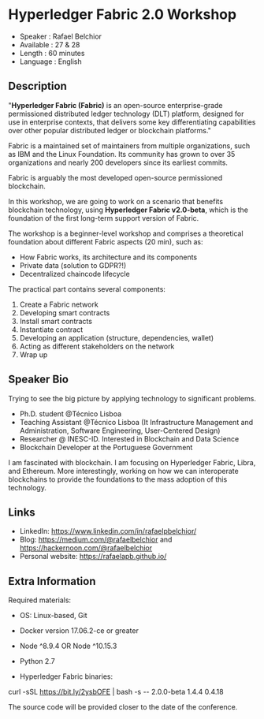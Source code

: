 Hyperledger Fabric 2.0 Workshop
=================================================

* Speaker   : Rafael Belchior
* Available : 27 & 28
* Length    : 60 minutes
* Language  : English

Description
-----------

"**Hyperledger Fabric (Fabric)** is an open-source enterprise-grade permissioned distributed ledger technology (DLT) platform, designed for use in enterprise contexts, that delivers some key differentiating capabilities over other popular distributed ledger or blockchain platforms."

Fabric is a maintained set of maintainers from multiple organizations, such as IBM and the Linux Foundation. Its community has grown to over 35 organizations and nearly 200 developers since its earliest commits.

Fabric is arguably the most developed open-source permissioned blockchain.

In this workshop, we are going to work on a scenario that benefits blockchain technology, using **Hyperledger Fabric v2.0-beta**, which is the foundation of the first long-term support version of Fabric.
 
The workshop is a beginner-level workshop and comprises a theoretical foundation about different Fabric aspects (20 min), such as:

* How Fabric works, its architecture and its components
* Private data (solution to GDPR?!)
* Decentralized chaincode lifecycle

The practical part contains several components:

1. Create a Fabric network
1. Developing smart contracts
1. Install smart contracts
1. Instantiate contract
1. Developing an application (structure, dependencies, wallet)
1. Acting as different stakeholders on the network
1. Wrap up


Speaker Bio
-----------
Trying to see the big picture by applying technology to significant problems.

* Ph.D. student @Técnico Lisboa
* Teaching Assistant @Técnico Lisboa (It Infrastructure Management and Administration, Software Engineering, User-Centered Design)
* Researcher @ INESC-ID. Interested in Blockchain and Data Science 
* Blockchain Developer at the Portuguese Government

I am fascinated with blockchain. I am focusing on Hyperledger Fabric, Libra, and Ethereum.
More interestingly, working on how we can interoperate blockchains to provide the foundations to the mass adoption of this technology.

Links
-----

* LinkedIn: https://www.linkedin.com/in/rafaelpbelchior/
* Blog: https://medium.com/@rafaelbelchior and https://hackernoon.com/@rafaelbelchior
* Personal website: https://rafaelapb.github.io/

Extra Information
-----------------

Required materials:

* OS: Linux-based, Git
* Docker version 17.06.2-ce or greater 


* Node ^8.9.4 OR Node ^10.15.3


* Python 2.7

 
* Hyperledger Fabric binaries:

curl -sSL https://bit.ly/2ysbOFE | bash -s -- 2.0.0-beta 1.4.4 0.4.18





The source code will be provided closer to the date of the conference.
